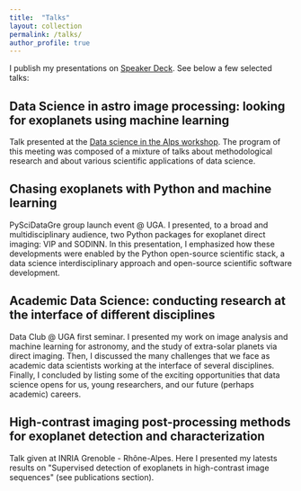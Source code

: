 ```yaml
---
title:  "Talks"
layout: collection
permalink: /talks/
author_profile: true
---
```


I publish my presentations on [Speaker Deck](https://speakerdeck.com/carlgogo/). See below a few selected talks: 

## Data Science in astro image processing: looking for exoplanets using machine learning

Talk presented at the [Data science in the Alps workshop](https://data-institute.univ-grenoble-alpes.fr/news-and-events/workshop-data-science-in-the-alps-732959.htm?RH=10277933017461015). The program of this meeting was composed of a mixture of talks about methodological research and about various scientific applications of data science.

<script async class="speakerdeck-embed" data-id="9d223467867b4d6f8a67a5f333ab4def" data-ratio="1.33333333333333" src="//speakerdeck.com/assets/embed.js"></script>

## Chasing exoplanets with Python and machine learning

PySciDataGre group launch event @ UGA. I presented, to a broad and multidisciplinary audience, two Python packages for exoplanet direct imaging: VIP and SODINN. In this presentation, I emphasized how these developments were enabled by the Python open-source scientific stack, a data science interdisciplinary approach and open-source scientific software development.

<script async class="speakerdeck-embed" data-id="b8b376f79efb4641bb38e93d4c87e7f5" data-ratio="1.33333333333333" src="//speakerdeck.com/assets/embed.js"></script>

## Academic Data Science: conducting research at the interface of different disciplines

Data Club @ UGA first seminar. I presented my work on image analysis and machine learning for astronomy, and the study of extra-solar planets via direct imaging. Then, I discussed the many challenges that we face as academic data scientists working at the interface of several disciplines. Finally, I concluded by listing some of the exciting opportunities that data science opens for us, young researchers, and our future (perhaps academic) careers.

<script async class="speakerdeck-embed" data-id="f8cdb91a736a4529b5c9d87c7b29feac" data-ratio="1.33333333333333" src="//speakerdeck.com/assets/embed.js"></script>

## High-contrast imaging post-processing methods for exoplanet detection and characterization

Talk given at INRIA Grenoble - Rhône-Alpes. Here I presented my latests results on "Supervised detection of exoplanets in high-contrast image sequences" (see publications section).  

<script async class="speakerdeck-embed" data-id="a7a63b63ac354fdaac062d0069dc7b16" data-ratio="1.33333333333333" src="//speakerdeck.com/assets/embed.js"</script>